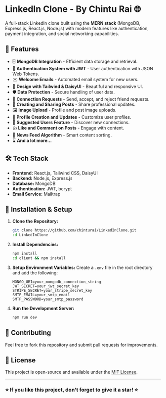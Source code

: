 # LinkedIn Clone - By Chintu Rai 🌐

A full-stack LinkedIn clone built using the **MERN stack** (MongoDB, Express.js, React.js, Node.js) with modern features like authentication, payment integration, and social networking capabilities.

## 🚀 Features

- 🗄️ **MongoDB Integration** - Efficient data storage and retrieval.
- 🔐 **Authentication System with JWT** - User authentication with JSON Web Tokens.
- ✉️ **Welcome Emails** - Automated email system for new users.
- 🎨 **Design with Tailwind & DaisyUI** - Beautiful and responsive UI.
- 🛡️ **Data Protection** - Secure handling of user data.
- 🤝 **Connection Requests** - Send, accept, and reject friend requests.
- 📝 **Creating and Sharing Posts** - Share professional updates.
- 🖼️ **Image Upload** - Profile and post image uploads.
- 👤 **Profile Creation and Updates** - Customize user profiles.
- 👥 **Suggested Users Feature** - Discover new connections.
- 👍 **Like and Comment on Posts** - Engage with content.
- 📰 **News Feed Algorithm** - Smart content sorting.
- ⌛ **And a lot more...**

## 🛠️ Tech Stack

- **Frontend:** React.js, Tailwind CSS, DaisyUI
- **Backend:** Node.js, Express.js
- **Database:** MongoDB
- **Authentication:** JWT, bcrypt
- **Email Service:** Mailtrap

## 🔧 Installation & Setup

1. **Clone the Repository:**
   ```bash
   git clone https://github.com/chinturai/LinkedInClone.git
   cd LinkedInClone
   ```

2. **Install Dependencies:**
   ```bash
   npm install
   cd client && npm install
   ```

3. **Setup Environment Variables:**
   Create a `.env` file in the root directory and add the following:
   ```env
   MONGO_URI=your_mongodb_connection_string
   JWT_SECRET=your_jwt_secret_key
   STRIPE_SECRET=your_stripe_secret_key
   SMTP_EMAIL=your_smtp_email
   SMTP_PASSWORD=your_smtp_password
   ```

4. **Run the Development Server:**
   ```bash
   npm run dev
   ```

## 🤝 Contributing

Feel free to fork this repository and submit pull requests for improvements.

## 📜 License

This project is open-source and available under the [MIT License](LICENSE).

---

### ⭐ If you like this project, don't forget to give it a star! ⭐

